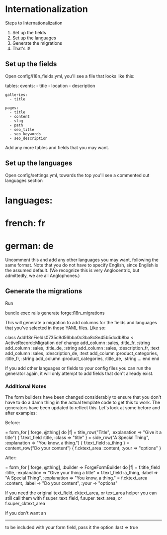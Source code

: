 # Internationalization

Steps to Internationalization

1. Set up the fields
2. Set up the languages
3. Generate the migrations
4. That's it!

## Set up the fields

Open config/i18n_fields.yml, you'll see a file that looks like this:

  tables:
    events:
      - title
      - location
      - description
    
    galleries:
      - title
    
    pages:
      - title
      - content
      - slug
      - path
      - seo_title
      - seo_keywords
      - seo_description

Add any more tables and fields that you may want.

## Set up the languages

Open config/settings.yml, towards the top you'll see a commented out languages section

  # languages: 
  #   french: fr
  #   german: de

Uncomment this and add any other languages you may want, following the same format.  Note that you do not have to specify
English, since English is the assumed default.  (We recognize this is very Anglocentric, but admittedly, we are all
Anglophones.)

## Generate the migrations

Run

  bundle exec rails generate forge:i18n_migrations

This will generate a migration to add columns for the fields and languages that you've selected in those YAML files.
Like so:

  class AddI18nFields0735c9d56bba0c3ba8c8e45b5dcdb8ba < ActiveRecord::Migration
    def change
      add_column :sales, :title_fr, :string
      add_column :sales, :title_de, :string
      add_column :sales, :description_fr, :text
      add_column :sales, :description_de, :text
      add_column :product_categories, :title_fr, :string
      add_column :product_categories, :title_de, :string
      ...
    end
  end

If you add other languages or fields to your config files you can run the generator again, it will only attempt to add
fields that don't already exist.

### Additional Notes

The form builders have been changed considerably to ensure that you don't have to do a damn thing in the actual template
code to get this to work.  The generators have been updated to reflect this.  Let's look at some before and after examples:

Before:

  = form_for [:forge, @thing] do |f|
    = title_row("Title", :explanation => "Give it a title") { f.text_field :title, :class => "title" }
    = side_row("A Special Thing", :explanation => "You know, a thing.") { f.text_field :a_thing }
    = content_row("Do your content") { f.cktext_area :content, :your => "options" }

After:

  = form_for [:forge, @thing], :builder => ForgeFormBuilder do |f|
    = f.title_field :title, :explanation => "Give your thing a title"
    = f.text_field :a_thing, :label => "A Special Thing", :explanation => "You know, a thing."
    = f.cktext_area :content, :label => "Do your content", :your => "options"

If you need the original text_field, cktext_area, or text_area helper you can still call them with f.super_text_field,
f.super_text_area, or f.super_cktext_area

If you don't want an <hr> to be included with your form field, pass it the option :last => true
